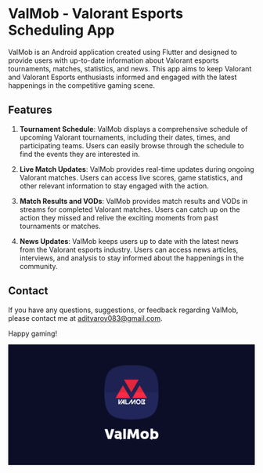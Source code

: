 # ValMob - Valorant Esports Scheduling App

ValMob is an Android application created using Flutter and designed to provide users with up-to-date information about Valorant esports tournaments, matches, statistics, and news. This app aims to keep Valorant and Valorant Esports enthusiasts informed and engaged with the latest happenings in the competitive gaming scene.

## Features

1. **Tournament Schedule**: ValMob displays a comprehensive schedule of upcoming Valorant tournaments, including their dates, times, and participating teams. Users can easily browse through the schedule to find the events they are interested in.

2. **Live Match Updates**: ValMob provides real-time updates during ongoing Valorant matches. Users can access live scores, game statistics, and other relevant information to stay engaged with the action.

3. **Match Results and VODs**: ValMob provides match results and VODs in streams for completed Valorant matches. Users can catch up on the action they missed and relive the exciting moments from past tournaments or matches.

4. **News Updates**: ValMob keeps users up to date with the latest news from the Valorant esports industry. Users can access news articles, interviews, and analysis to stay informed about the happenings in the community.

## Contact

If you have any questions, suggestions, or feedback regarding ValMob, please contact me at adityaroy083@gmail.com.

Happy gaming!

![image info](./readme_logo.png)
